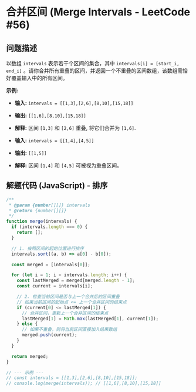 # 合并区间 (Merge Intervals - LeetCode #56)

## 问题描述

以数组 `intervals` 表示若干个区间的集合，其中 `intervals[i] = [start_i, end_i]` 。请你合并所有重叠的区间，并返回一个不重叠的区间数组，该数组需恰好覆盖输入中的所有区间。

**示例:**

- **输入:** `intervals = [[1,3],[2,6],[8,10],[15,18]]`
- **输出:** `[[1,6],[8,10],[15,18]]`
- **解释:** 区间 `[1,3]` 和 `[2,6]` 重叠, 将它们合并为 `[1,6]`.

- **输入:** `intervals = [[1,4],[4,5]]`
- **输出:** `[[1,5]]`
- **解释:** 区间 `[1,4]` 和 `[4,5]` 可被视为重叠区间。

## 解题代码 (JavaScript) - 排序

```javascript
/**
 * @param {number[][]} intervals
 * @return {number[][]}
 */
function merge(intervals) {
  if (intervals.length === 0) {
    return [];
  }

  // 1. 按照区间的起始位置进行排序
  intervals.sort((a, b) => a[0] - b[0]);

  const merged = [intervals[0]];

  for (let i = 1; i < intervals.length; i++) {
    const lastMerged = merged[merged.length - 1];
    const current = intervals[i];

    // 2. 检查当前区间是否与上一个合并后的区间重叠
    // 如果当前区间的起始点 <= 上一个合并区间的结束点
    if (current[0] <= lastMerged[1]) {
      // 合并区间，更新上一个合并区间的结束点
      lastMerged[1] = Math.max(lastMerged[1], current[1]);
    } else {
      // 如果不重叠，则将当前区间直接加入结果数组
      merged.push(current);
    }
  }

  return merged;
}

// --- 示例 ---
// const intervals = [[1,3],[2,6],[8,10],[15,18]];
// console.log(merge(intervals)); // [[1,6],[8,10],[15,18]]
```

